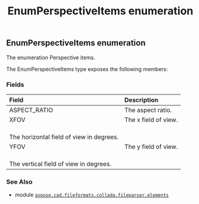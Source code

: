 ﻿---
title: EnumPerspectiveItems enumeration
second_title: Aspose.CAD for Python via .NET API References
description: 
type: docs
weight: 1330
url: /aspose.cad.fileformats.collada.fileparser.elements/enumperspectiveitems/
is_root: false
---

## EnumPerspectiveItems enumeration

The enumeration Perspective items.



The EnumPerspectiveItems type exposes the following members:

### Fields
| Field | Description |
| :- | :- |
| ASPECT_RATIO | The aspect ratio. |
| XFOV | The x field of view.<br/>The horizontal field of view in degrees. |
| YFOV | The y field of view.<br/>The vertical field of view in degrees. |



### See Also
* module [`aspose.cad.fileformats.collada.fileparser.elements`](..)
